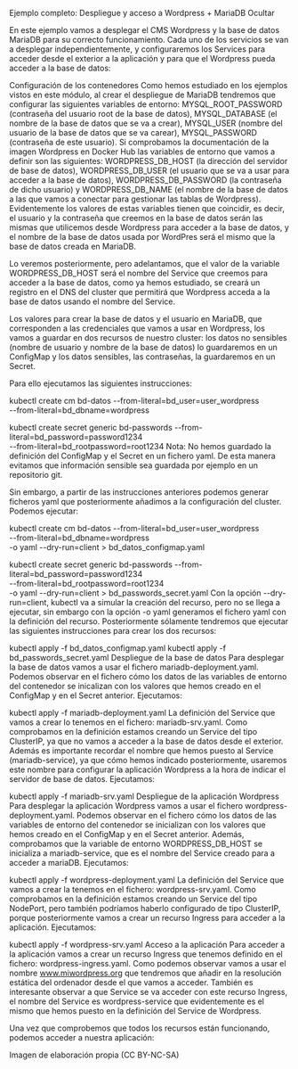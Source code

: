 Ejemplo completo: Despliegue y acceso a Wordpress + MariaDB
Ocultar

En este ejemplo vamos a desplegar el CMS Wordpress y la base de datos MariaDB para su correcto funcionamiento. Cada uno de los servicios se van a desplegar independientemente, y configuraremos los Services para acceder desde el exterior a la aplicación y para que el Wordpress pueda acceder a la base de datos:

Configuración de los contenedores
Como hemos estudiado en los ejemplos vistos en este módulo, al crear el despliegue de MariaDB tendremos que configurar las siguientes variables de entorno: MYSQL_ROOT_PASSWORD (contraseña del usuario root de la base de datos), MYSQL_DATABASE (el nombre de la base de datos que se va a crear), MYSQL_USER (nombre del usuario de la base de datos que se va carear), MYSQL_PASSWORD (contraseña de este usuario).
Si comprobamos la documentación de la imagen Wordpress en Docker Hub las variables de entorno que vamos a definir son las siguientes: WORDPRESS_DB_HOST (la dirección del servidor de base de datos), WORDPRESS_DB_USER (el usuario que se va a usar para acceder a la base de datos), WORDPRESS_DB_PASSWORD (la contraseña de dicho usuario) y WORDPRESS_DB_NAME (el nombre de la base de datos a las que vamos a conectar para gestionar las tablas de Wordpress).
Evidentemente los valores de estas variables tienen que coincidir, es decir, el usuario y la contraseña que creemos en la base de datos serán las mismas que utilicemos desde Wordpress para acceder a la base de datos, y el nombre de la base de datos usada por WordPres será el mismo que la base de datos creada en MariaDB.

Lo veremos posteriormente, pero adelantamos, que el valor de la variable WORDPRESS_DB_HOST será el nombre del Service que creemos para acceder a la base de datos, como ya hemos estudiado, se creará un registro en el DNS del cluster que permitirá que Wordpress acceda a la base de datos usando el nombre del Service.

Los valores para crear la base de datos y el usuario en MariaDB, que corresponden a las credenciales que vamos a usar en Wordpress, los vamos a guardar en dos recursos de nuestro cluster: los datos no sensibles (nombre de usuario y nombre de la base de datos) lo guardaremos en un ConfigMap y los datos sensibles, las contraseñas, la guardaremos en un Secret.

Para ello ejecutamos las siguientes instrucciones:

kubectl create cm bd-datos --from-literal=bd_user=user_wordpress \
 --from-literal=bd_dbname=wordpress

kubectl create secret generic bd-passwords --from-literal=bd_password=password1234 \
 --from-literal=bd_rootpassword=root1234
Nota: No hemos guardado la definición del ConfigMap y el Secret en un fichero yaml. De esta manera evitamos que información sensible sea guardada por ejemplo en un repositorio git.

Sin embargo, a partir de las instrucciones anteriores podemos generar ficheros yaml que posteriormente añadimos a la configuración del cluster. Podemos ejecutar:

kubectl create cm bd-datos --from-literal=bd_user=user_wordpress \
 --from-literal=bd_dbname=wordpress \
 -o yaml --dry-run=client > bd_datos_configmap.yaml

kubectl create secret generic bd-passwords --from-literal=bd_password=password1234 \
 --from-literal=bd_rootpassword=root1234 \
 -o yaml --dry-run=client > bd_passwords_secret.yaml
Con la opción --dry-run=client, kubectl va a simular la creación del recurso, pero no se llega a ejecutar, sin embargo con la opción -o yaml generamos el fichero yaml con la definición del recurso. Posteriormente sólamente tendremos que ejecutar las siguientes instrucciones para crear los dos recursos:

kubectl apply -f bd_datos_configmap.yaml
kubectl apply -f bd_passwords_secret.yaml
Despliegue de la base de datos
Para desplegar la base de datos vamos a usar el fichero mariadb-deployment.yaml. Podemos observar en el fichero cómo los datos de las variables de entorno del contenedor se inicalizan con los valores que hemos creado en el ConfigMap y en el Secret anterior. Ejecutamos:

kubectl apply -f mariadb-deployment.yaml
La definición del Service que vamos a crear lo tenemos en el fichero: mariadb-srv.yaml. Como comprobamos en la definición estamos creando un Service del tipo ClusterIP, ya que no vamos a acceder a la base de datos desde el exterior. Además es importante recordar el nombre que hemos puesto al Service (mariadb-service), ya que cómo hemos indicado posteriormente, usaremos este nombre para configurar la aplicación Wordpress a la hora de indicar el servidor de base de datos. Ejecutamos:

kubectl apply -f mariadb-srv.yaml
Despliegue de la aplicación Wordpress
Para desplegar la aplicación Wordpress vamos a usar el fichero wordpress-deployment.yaml. Podemos observar en el fichero cómo los datos de las variables de entorno del contenedor se inicializan con los valores que hemos creado en el ConfigMap y en el Secret anterior. Además, comprobamos que la variable de entorno WORDPRESS_DB_HOST se inicializa a mariadb-service, que es el nombre del Service creado para a acceder a mariaDB. Ejecutamos:

kubectl apply -f wordpress-deployment.yaml
La definición del Service que vamos a crear la tenemos en el fichero: wordpress-srv.yaml. Como comprobamos en la definición estamos creando un Service del tipo NodePort, pero también podríamos haberlo configurado de tipo ClusterIP, porque posteriormente vamos a crear un recurso Ingress para acceder a la aplicación. Ejecutamos:

kubectl apply -f wordpress-srv.yaml
Acceso a la aplicación
Para acceder a la aplicación vamos a crear un recurso Ingress que tenemos definido en el fichero: wordpress-ingress.yaml. Como podemos observar vamos a usar el nombre www.miwordpress.org que tendremos que añadir en la resolución estática del ordenador desde el que vamos a acceder. También es interesante observar a que Service se va acceder con este recurso Ingress, el nombre del Service es wordpress-service que evidentemente es el mismo que hemos puesto en la definición del Service de Wordpress.

Una vez que comprobemos que todos los recursos están funcionando, podemos acceder a nuestra aplicación:

Imagen de elaboración propia (CC BY-NC-SA)
